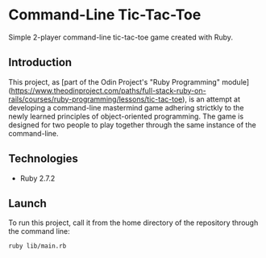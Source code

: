 # Command-Line Tic-Tac-Toe
Simple 2-player command-line tic-tac-toe game created with Ruby.

## Introduction
This project, as [part of the Odin Project's "Ruby Programming" module] (https://www.theodinproject.com/paths/full-stack-ruby-on-rails/courses/ruby-programming/lessons/tic-tac-toe), is an attempt at developing a command-line mastermind game adhering strictkly to the newly learned principles of object-oriented programming. The game is designed for two people to play together through the same instance of the command-line.

## Technologies

* Ruby 2.7.2

## Launch

To run this project, call it from the home directory of the repository through the command line:

```shell
ruby lib/main.rb
```
